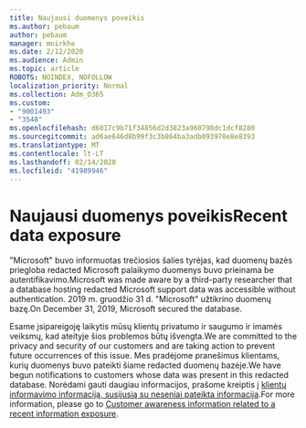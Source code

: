```yaml
---
title: Naujausi duomenys poveikis
ms.author: pebaum
author: pebaum
manager: mnirkhe
ms.date: 2/12/2020
ms.audience: Admin
ms.topic: article
ROBOTS: NOINDEX, NOFOLLOW
localization_priority: Normal
ms.collection: Adm_O365
ms.custom:
- "9001493"
- "3548"
ms.openlocfilehash: d6017c9b71f34856d2d3823a960798dc1dcf8280
ms.sourcegitcommit: ad6ae646d8b99f3c3b864ba3adb093970e8e8393
ms.translationtype: MT
ms.contentlocale: lt-LT
ms.lasthandoff: 02/14/2020
ms.locfileid: "41989946"
---
```

# <a name="recent-data-exposure"></a><span data-ttu-id="12d8e-102">Naujausi duomenys poveikis</span><span class="sxs-lookup"><span data-stu-id="12d8e-102">Recent data exposure</span></span>

<span data-ttu-id="12d8e-103">"Microsoft" buvo informuotas trečiosios šalies tyrėjas, kad duomenų bazės priegloba redacted Microsoft palaikymo duomenys buvo prieinama be autentifikavimo.</span><span class="sxs-lookup"><span data-stu-id="12d8e-103">Microsoft was made aware by a third-party researcher that a database hosting redacted Microsoft support data was accessible without authentication.</span></span> <span data-ttu-id="12d8e-104">2019 m. gruodžio 31 d. "Microsoft" užtikrino duomenų bazę.</span><span class="sxs-lookup"><span data-stu-id="12d8e-104">On December 31, 2019, Microsoft secured the database.</span></span>

<span data-ttu-id="12d8e-105">Esame įsipareigoję laikytis mūsų klientų privatumo ir saugumo ir imamės veiksmų, kad ateityje šios problemos būtų išvengta.</span><span class="sxs-lookup"><span data-stu-id="12d8e-105">We are committed to the privacy and security of our customers and are taking action to prevent future occurrences of this issue.</span></span> <span data-ttu-id="12d8e-106">Mes pradėjome pranešimus klientams, kurių duomenys buvo pateikti šiame redacted duomenų bazėje.</span><span class="sxs-lookup"><span data-stu-id="12d8e-106">We have begun notifications to customers whose data was present in this redacted database.</span></span> <span data-ttu-id="12d8e-107">Norėdami gauti daugiau informacijos, prašome kreiptis į [klientų informavimo informaciją, susijusią su neseniai pateikta informacija](https://aka.ms/privacyinfo).</span><span class="sxs-lookup"><span data-stu-id="12d8e-107">For more information, please go to [Customer awareness information related to a recent information exposure](https://aka.ms/privacyinfo).</span></span>
